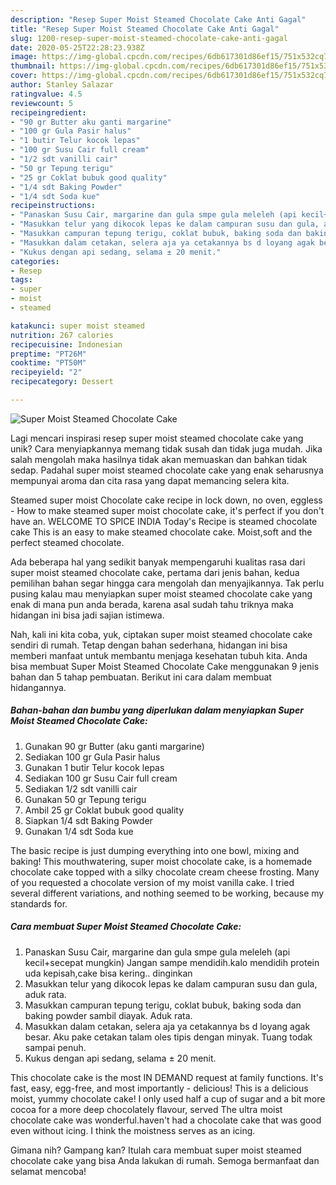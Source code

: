 ```yaml
---
description: "Resep Super Moist Steamed Chocolate Cake Anti Gagal"
title: "Resep Super Moist Steamed Chocolate Cake Anti Gagal"
slug: 1200-resep-super-moist-steamed-chocolate-cake-anti-gagal
date: 2020-05-25T22:28:23.938Z
image: https://img-global.cpcdn.com/recipes/6db617301d86ef15/751x532cq70/super-moist-steamed-chocolate-cake-foto-resep-utama.jpg
thumbnail: https://img-global.cpcdn.com/recipes/6db617301d86ef15/751x532cq70/super-moist-steamed-chocolate-cake-foto-resep-utama.jpg
cover: https://img-global.cpcdn.com/recipes/6db617301d86ef15/751x532cq70/super-moist-steamed-chocolate-cake-foto-resep-utama.jpg
author: Stanley Salazar
ratingvalue: 4.5
reviewcount: 5
recipeingredient:
- "90 gr Butter aku ganti margarine"
- "100 gr Gula Pasir halus"
- "1 butir Telur kocok lepas"
- "100 gr Susu Cair full cream"
- "1/2 sdt vanilli cair"
- "50 gr Tepung terigu"
- "25 gr Coklat bubuk good quality"
- "1/4 sdt Baking Powder"
- "1/4 sdt Soda kue"
recipeinstructions:
- "Panaskan Susu Cair, margarine dan gula smpe gula meleleh (api kecil+secepat mungkin) Jangan sampe mendidih.kalo mendidih protein uda kepisah,cake bisa kering.. dinginkan"
- "Masukkan telur yang dikocok lepas ke dalam campuran susu dan gula, aduk rata."
- "Masukkan campuran tepung terigu, coklat bubuk, baking soda dan baking powder sambil diayak. Aduk rata."
- "Masukkan dalam cetakan, selera aja ya cetakannya bs d loyang agak besar. Aku pake cetakan talam oles tipis dengan minyak. Tuang todak sampai penuh."
- "Kukus dengan api sedang, selama ± 20 menit."
categories:
- Resep
tags:
- super
- moist
- steamed

katakunci: super moist steamed 
nutrition: 267 calories
recipecuisine: Indonesian
preptime: "PT26M"
cooktime: "PT50M"
recipeyield: "2"
recipecategory: Dessert

---
```



![Super Moist Steamed Chocolate Cake](https://img-global.cpcdn.com/recipes/6db617301d86ef15/751x532cq70/super-moist-steamed-chocolate-cake-foto-resep-utama.jpg)

Lagi mencari inspirasi resep super moist steamed chocolate cake yang unik? Cara menyiapkannya memang tidak susah dan tidak juga mudah. Jika salah mengolah maka hasilnya tidak akan memuaskan dan bahkan tidak sedap. Padahal super moist steamed chocolate cake yang enak seharusnya mempunyai aroma dan cita rasa yang dapat memancing selera kita.

Steamed super moist Chocolate cake recipe in lock down, no oven, eggless - How to make steamed super moist chocolate cake, it&#39;s perfect if you don&#39;t have an. WELCOME TO SPICE INDIA Today&#39;s Recipe is steamed chocolate cake This is an easy to make steamed chocolate cake. Moist,soft and the perfect steamed chocolate.

Ada beberapa hal yang sedikit banyak mempengaruhi kualitas rasa dari super moist steamed chocolate cake, pertama dari jenis bahan, kedua pemilihan bahan segar hingga cara mengolah dan menyajikannya. Tak perlu pusing kalau mau menyiapkan super moist steamed chocolate cake yang enak di mana pun anda berada, karena asal sudah tahu triknya maka hidangan ini bisa jadi sajian istimewa.


Nah, kali ini kita coba, yuk, ciptakan super moist steamed chocolate cake sendiri di rumah. Tetap dengan bahan sederhana, hidangan ini bisa memberi manfaat untuk membantu menjaga kesehatan tubuh kita. Anda bisa membuat Super Moist Steamed Chocolate Cake menggunakan 9 jenis bahan dan 5 tahap pembuatan. Berikut ini cara dalam membuat hidangannya.

<!--inarticleads1-->

##### Bahan-bahan dan bumbu yang diperlukan dalam menyiapkan Super Moist Steamed Chocolate Cake:

1. Gunakan 90 gr Butter (aku ganti margarine)
1. Sediakan 100 gr Gula Pasir halus
1. Gunakan 1 butir Telur kocok lepas
1. Sediakan 100 gr Susu Cair full cream
1. Sediakan 1/2 sdt vanilli cair
1. Gunakan 50 gr Tepung terigu
1. Ambil 25 gr Coklat bubuk good quality
1. Siapkan 1/4 sdt Baking Powder
1. Gunakan 1/4 sdt Soda kue


The basic recipe is just dumping everything into one bowl, mixing and baking! This mouthwatering, super moist chocolate cake, is a homemade chocolate cake topped with a silky chocolate cream cheese frosting. Many of you requested a chocolate version of my moist vanilla cake. I tried several different variations, and nothing seemed to be working, because my standards for. 

<!--inarticleads2-->

##### Cara membuat Super Moist Steamed Chocolate Cake:

1. Panaskan Susu Cair, margarine dan gula smpe gula meleleh (api kecil+secepat mungkin) Jangan sampe mendidih.kalo mendidih protein uda kepisah,cake bisa kering.. dinginkan
1. Masukkan telur yang dikocok lepas ke dalam campuran susu dan gula, aduk rata.
1. Masukkan campuran tepung terigu, coklat bubuk, baking soda dan baking powder sambil diayak. Aduk rata.
1. Masukkan dalam cetakan, selera aja ya cetakannya bs d loyang agak besar. Aku pake cetakan talam oles tipis dengan minyak. Tuang todak sampai penuh.
1. Kukus dengan api sedang, selama ± 20 menit.


This chocolate cake is the most IN DEMAND request at family functions. It&#39;s fast, easy, egg-free, and most importantly - delicious! This is a delicious moist, yummy chocolate cake! I only used half a cup of sugar and a bit more cocoa for a more deep chocolately flavour, served The ultra moist chocolate cake was wonderful.haven&#39;t had a chocolate cake that was good even without icing. I think the moistness serves as an icing. 

Gimana nih? Gampang kan? Itulah cara membuat super moist steamed chocolate cake yang bisa Anda lakukan di rumah. Semoga bermanfaat dan selamat mencoba!
